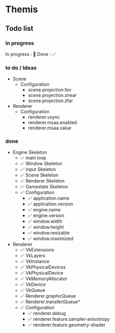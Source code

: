 # Themis

## Todo list

### in progress

In progress : 🔲 Done : ✅

### to do / Ideas
* Scene
    * Configuration
      * scene.projection.fov
      * scene.projection.znear
      * scene.projection.zfar
* Renderer
  * Configuration
    * renderer.vsync
    * renderer.msaa.enabled
    * renderer.msaa.value
### done
* Engine Skeleton
  * ✅ main loop
  * ✅ Window Skeleton
  * ✅ Input Skeleton
  * ✅ Scene Skeleton
  * ✅ Renderer Skeleton
  * ✅ Gamestate Skeleton
  * ✅ Configuration
    * ✅ application.name
    * ✅ application.version
    * ✅ engine.name
    * ✅ engine.version
    * ✅ window.width
    * ✅ window.height
    * ✅ window.resizable
    * ✅ window.maximized
* Renderer
  * ✅ VkExtensions
  * ✅ VkLayers
  * ✅ VkInstance
  * ✅ VkPhysicalDevices
  * ✅ VkPhysicalDevice
  * ✅ VkMemoryAllocator
  * ✅ VkDevice
  * ✅ VkQueue
  * ✅ Renderer.graphicQueue
  * ✅ Renderer.transfertQueue* 
  * ✅ Configuration
    * ✅ renderer.debug
    * ✅ renderer.feature.sampler-anisotropy
    * ✅ renderer.feature.geometry-shader    

